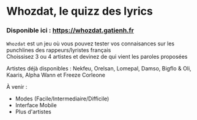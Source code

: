 # Whozdat, le quizz des lyrics

### Disponible ici : https://whozdat.gatienh.fr

`Whozdat` est un jeu où vous pouvez tester vos connaisances sur les punchlines des rappeurs/lyristes français  
Choissisez 3 ou 4 artistes et devinez de qui vient les paroles proposées

Artistes déjà disponibles : Nekfeu, Orelsan, Lomepal, Damso, Bigflo & Oli, Kaaris, Alpha Wann et Freeze Corleone

À venir : 
- Modes (Facile/Intermediaire/Difficile)
- Interface Mobile
- Plus d'artistes